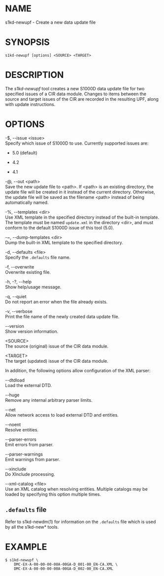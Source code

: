 NAME
====

s1kd-newupf - Create a new data update file

SYNOPSIS
========

    s1kd-newupf [options] <SOURCE> <TARGET>

DESCRIPTION
===========

The *s1kd-newupf* tool creates a new S1000D data update file for two
specified issues of a CIR data module. Changes to items between the
source and target issues of the CIR are recorded in the resulting UPF,
along with update instructions.

OPTIONS
=======

-$, --issue &lt;issue&gt;  
Specify which issue of S1000D to use. Currently supported issues are:

-   5.0 (default)

-   4.2

-   4.1

-@, --out &lt;path&gt;  
Save the new update file to &lt;path&gt;. If &lt;path&gt; is an existing
directory, the update file will be created in it instead of the current
directory. Otherwise, the update file will be saved as the filename
&lt;path&gt; instead of being automatically named.

-%, --templates &lt;dir&gt;  
Use XML template in the specified directory instead of the built-in
template. The template must be named `update.xml` in the directory
&lt;dir&gt;, and must conform to the default S1000D issue of this tool
(5.0).

-\~, --dump-templates &lt;dir&gt;  
Dump the built-in XML template to the specified directory.

-d, --defaults &lt;file&gt;  
Specify the `.defaults` file name.

-f, --overwrite  
Overwrite existing file.

-h, -?, --help  
Show help/usage message.

-q, --quiet  
Do not report an error when the file already exists.

-v, --verbose  
Print the file name of the newly created data update file.

--version  
Show version information.

&lt;SOURCE&gt;  
The source (original) issue of the CIR data module.

&lt;TARGET&gt;  
The target (updated) issue of the CIR data module.

In addition, the following options allow configuration of the XML
parser:

--dtdload  
Load the external DTD.

--huge  
Remove any internal arbitrary parser limits.

--net  
Allow network access to load external DTD and entities.

--noent  
Resolve entities.

--parser-errors  
Emit errors from parser.

--parser-warnings  
Emit warnings from parser.

--xinclude  
Do XInclude processing.

--xml-catalog &lt;file&gt;  
Use an XML catalog when resolving entities. Multiple catalogs may be
loaded by specifying this option multiple times.

`.defaults` file
----------------

Refer to s1kd-newdm(1) for information on the `.defaults` file which is
used by all the s1kd-new\* tools.

EXAMPLE
=======

    $ s1kd-newupf \
        DMC-EX-A-00-00-00-00A-00GA-D_001-00_EN-CA.XML \
        DMC-EX-A-00-00-00-00A-00GA-D_002-00_EN-CA.XML
